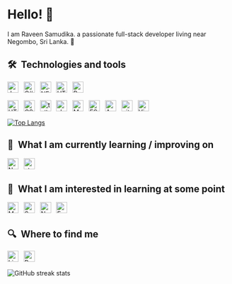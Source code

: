 # Hello! 🥖

I am Raveen Samudika. a passionate full-stack developer living near Negombo, Sri Lanka. 🥐


## 🛠  Technologies and tools

<a name="learning-now"></a>

[<img src="https://img.shields.io/badge/JavaScript-282C34?logo=javascript&logoColor=F7DF1E" alt="JavaScript logo" title="JavaScript" height="25" />][tech_tools_anchor]
&nbsp;
[<img src="https://img.shields.io/badge/C%23-0078D7?logo=csharp&logoColor=white" alt="C# logo" title="C#" height="25" />][tech_tools_anchor]
&nbsp;
[<img src="https://img.shields.io/badge/.NET_Core-282C34?logo=.net&logoColor=764ABC" alt=".NET Core logo" title=".NET Core logo" height="25" />][tech_tools_anchor]
&nbsp;
[<img src="https://img.shields.io/badge/React-282C34?logo=react&logoColor=E34F26" alt="HTML5 logo" title="HTML5" height="25" />][tech_tools_anchor]
&nbsp;
[<img src="https://img.shields.io/badge/Redux-282C34?logo=redux&logoColor=764ABC" alt="Redux logo" title="Redux" height="25" />][tech_tools_anchor]
&nbsp;

[<img src="https://img.shields.io/badge/HTML5-282C34?logo=html5&logoColor=E34F26" alt="HTML5 logo" title="HTML5" height="25" />][tech_tools_anchor]
&nbsp;
[<img src="https://img.shields.io/badge/CSS3-282C34?logo=css3&logoColor=1572B6" alt="CSS3 logo" title="CSS3" height="25" />][tech_tools_anchor]
&nbsp;
[<img  src="https://img.shields.io/badge/TailwindCSS-282C34?logo=tailwindcss&logoColor=1572B6" alt="tailwind logo" title="tailwind" height="25" />][tech_tools_anchor]
&nbsp;
[<img  src="https://img.shields.io/badge/shadcn/UI-18181B?logo=radixui&logoColor=white" alt="shadcn logo" title="shadcn" height="25" />][tech_tools_anchor]
&nbsp;
[<img  src="https://img.shields.io/badge/MySQL-282C34?logo=mysql&logoColor=white" alt="MySQL logo" title="MySQL" height="25" />][tech_tools_anchor]
&nbsp;
[<img src="https://img.shields.io/badge/ESLint-282C34?logo=eslint&logoColor=4B32C3" alt="ESLint logo" title="ESLint" height="25" />][tech_tools_anchor]
&nbsp;
[<img src="https://img.shields.io/badge/AWS-232F3E?logo=amazonaws&logoColor=white" alt="AWs logo" title="aws" height="25" />][tech_tools_anchor]
&nbsp;
[<img src="https://img.shields.io/badge/git-282C34?logo=git&logoColor=F05032" alt="git logo" title="git" height="25" />][tech_tools_anchor]
&nbsp;
[<img src="https://img.shields.io/badge/VS%20Code-282C34?logo=visual-studio-code&logoColor=007ACC" alt="Visual Studio Code logo" title="Visual Studio Code" height="25" />][tech_tools_anchor]
&nbsp;

[![Top Langs](https://github-readme-stats.vercel.app/api/top-langs/?username=raveen200)](https://github.com/anuraghazra/github-readme-stats)

<a name="learning-next"></a>

## 📖  What I am currently learning / improving on

[<img src="https://img.shields.io/badge/Next.js-282C34?logo=next.js&logoColor=FFFFFF" alt="Next.js logo" title="Next.js" height="25" />][learning_now_anchor]
&nbsp;
[<img src="https://img.shields.io/badge/.NET_Core-282C34?logo=.net&logoColor=764ABC" title=".NET Core logo" alt="styled-components logo" title="styled-components" height="25" />][learning_now_anchor]

## 👾  What I am interested in learning at some point


[<img src="https://img.shields.io/badge/MongoDB-282C34?logo=mongodb&logoColor=47A248" alt="MongoDB logo" title="MongoDB" height="25" />][learning_next_anchor]
&nbsp;
[<img src="https://img.shields.io/badge/Sass-282C34?logo=sass&logoColor=CC6699" alt="Sass logo" title="Sass" height="25" />][learning_next_anchor]
&nbsp;
[<img src="https://img.shields.io/badge/Node.js-282C34?logo=node.js&logoColor=339933" alt="Node.js logo" title="Node.js" height="25" />][learning_next_anchor]
&nbsp;
[<img src="https://img.shields.io/badge/Express-282C34?logo=express&logoColor=FFFFFF" alt="Express.js logo" title="Express.js" height="25" />][learning_next_anchor]

## 🔍  Where to find me


[<img src="https://img.shields.io/badge/LinkedIn-282C34?logo=linkedin&logoColor=0077B5" alt="LinkedIn logo" title="LinkedIn" height="25" />](https://www.linkedin.com/in/raveen200)
&nbsp;
[<img src="https://img.shields.io/badge/Portfolio-282C34?logo=portfolio&logoColor=blue" alt="Portfolio logo" title="Portfolio" height="25" />](https://raveensamudika.netlify.app/)


[tech_tools_anchor]: #bonjour--
[learning_now_anchor]: #learning-now
[learning_next_anchor]: #learning-next

![GitHub streak stats](https://streak-stats.demolab.com/?user=raveen200)  
